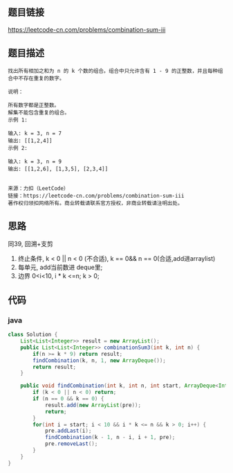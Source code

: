 

## 题目链接

https://leetcode-cn.com/problems/combination-sum-iii

## 题目描述

```
找出所有相加之和为 n 的 k 个数的组合。组合中只允许含有 1 - 9 的正整数，并且每种组合中不存在重复的数字。

说明：

所有数字都是正整数。
解集不能包含重复的组合。 
示例 1:

输入: k = 3, n = 7
输出: [[1,2,4]]
示例 2:

输入: k = 3, n = 9
输出: [[1,2,6], [1,3,5], [2,3,4]]


来源：力扣（LeetCode）
链接：https://leetcode-cn.com/problems/combination-sum-iii
著作权归领扣网络所有。商业转载请联系官方授权，非商业转载请注明出处。
```

## 思路

同39, 回溯+支剪

1. 终止条件, k < 0 || n < 0 (不合适), k == 0&& n == 0(合适,add进arraylist)
2. 每单元, add当前数进 deque里;
3. 边界 0<i<10, i * k <=n; k > 0;

## 代码

### java

```java
class Solution {
    List<List<Integer>> result = new ArrayList();
    public List<List<Integer>> combinationSum3(int k, int n) {
        if(n >= k * 9) return result;
        findCombination(k, n, 1, new ArrayDeque());
        return result;
    }

    public void findCombination(int k, int n, int start, ArrayDeque<Integer> pre) {
        if (k < 0 || n < 0) return;
        if (n == 0 && k == 0) {
            result.add(new ArrayList(pre));
            return;
        }
        for(int i = start; i < 10 && i * k <= n && k > 0; i++) {
            pre.addLast(i);
            findCombination(k - 1, n - i, i + 1, pre);
            pre.removeLast();
        }
    }
}
```

